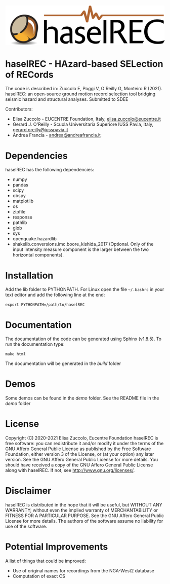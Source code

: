 ![haselREC Logo](docs/logo.png)

# haselREC - HAzard-based SELection of RECords

The code is described in:
Zuccolo E, Poggi V, O'Reilly G, Monteiro R (2021). 
haselREC: an open-source ground motion record selection tool bridging seismic 
hazard and structural analyses. Submitted to SDEE

Contributors:
* Elisa Zuccolo - EUCENTRE Foundation, Italy, elisa.zuccolo@eucentre.it
* Gerard J. O'Reilly - Scuola Universitaria Superiore IUSS Pavia, Italy, 
gerard.oreilly@iusspavia.it
* Andrea Francia - andrea@andreafrancia.it 

# Dependencies
haselREC has the following dependencies:

 * numpy
 * pandas
 * scipy
 * obspy
 * matplotlib
 * os
 * zipfile
 * response
 * pathlib
 * glob
 * sys
 * openquake.hazardlib
 * shakelib.conversions.imc.boore_kishida_2017 (Optional. Only of the input 
 intensity measure component is the larger between the two horizontal 
 components).

# Installation
Add the lib folder to PYTHONPATH. For Linux open the file `~/.bashrc` in your 
text editor and add the following line at the end:
```
export PYTHONPATH=/path/to/haselREC
```

# Documentation
The documentation of the code can be generated using Sphinx (v1.8.5).
To run the documentation type:
```
make html
```
The documentation will be generated in the *build* folder

# Demos
Some demos can be found in the *demo* folder. See the README file in the *demo*
folder

# License
Copyright (C) 2020-2021 Elisa Zuccolo, Eucentre Foundation
haselREC is free software: you can redistribute it and/or modify it under the 
terms of the GNU Affero General Public License as published by the Free Software
Foundation, either version 3 of the License, or (at your option) any later 
version. See the GNU Affero General Public License for more details. You should
have received a copy of the GNU Affero General Public  License along with 
haselREC. If not, see <http://www.gnu.org/licenses/>.

# Disclaimer
haselREC is distributed in the hope that it will be useful, but WITHOUT ANY 
WARRANTY; without even the implied warranty of MERCHANTABILITY or FITNESS FOR A
PARTICULAR PURPOSE. See the GNU Affero General Public License for more details.
The authors of the software assume no liability for use of the software.

# Potential Improvements
A list of things that could be improved:
* Use of original names for recordings from the NGA-West2 database 
* Computation of exact CS 
